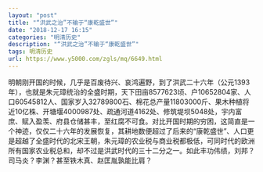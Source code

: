 ```yaml
---
layout: "post"
title: "“洪武之治”不输于“康乾盛世”"
date: "2018-12-17 16:15"
categories: "明清历史"
description: "“洪武之治”不输于“康乾盛世”"
tags: 明清历史
url: https://www.y5000.com/zgls/mq/6649.html
---
```






明朝刚开国的时候，几乎是百废待兴、哀鸿遍野，到了洪武二十六年（公元1393年），也就是朱元璋统治的全盛时期，天下田亩8577623顷、户10652804家、人口60545812人、国家岁入32789800石、棉花总产量11803000斤、果木种植将近10亿株、开塘堰4000987处、疏通河道4162处、修筑堤坝5048处，宇内富庶、赋入盈羡、府县仓储甚丰，至红腐不可食。对比开国时期的穷困，这简直是一个神迹，仅仅二十六年的发展恢复，其耕地数便超过了后来的“康乾盛世”、人口更是超越了全盛时代的北宋王朝，朱元璋的农业税与商业税都极低，可同时代的欧洲所有国家农业税总和，却不过是洪武时代的三十二分之一。如此丰功伟绩，刘邦？司马炎？李渊？甚至铁木真、赵匡胤孰能比肩？
